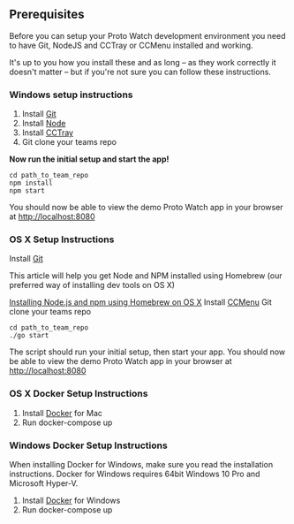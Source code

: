 ## Prerequisites

Before you can setup your Proto Watch development environment you need to have Git, NodeJS and CCTray or CCMenu installed and working.

It's up to you how you install these and as long – as they work correctly it doesn't matter – but if you're not sure you can follow these instructions.

### Windows setup instructions

1. Install [Git](https://desktop.github.com/)
2. Install [Node](https://nodejs.org/download/)
3. Install [CCTray](http://en.freedownloadmanager.org/Windows-PC/CruiseControl-NET-CCTray-FREE.html)
4. Git clone your teams repo

**Now run the initial setup and start the app!**

```shell
cd path_to_team_repo
npm install
npm start
```

You should now be able to view the demo Proto Watch app in your browser at [http://localhost:8080](http://localhost:8080)

### OS X Setup Instructions

 Install [Git](https://desktop.github.com/)

This article will help you get Node and NPM installed using Homebrew (our preferred way of installing dev tools on OS X)

 [Installing Node.js and npm using Homebrew on OS X](https://thechangelog.com/install-node-js-with-homebrew-on-os-x/)
 Install [CCMenu](http://ccmenu.org/)
 Git clone your teams repo

```shell
cd path_to_team_repo
./go start
```

The script should run your initial setup, then start your app. You should now be able to view the demo Proto Watch app in your browser at [http://localhost:8080](http://localhost:8080)

### OS X Docker Setup Instructions

1. Install [Docker](https://docs.docker.com/docker-for-mac/) for Mac
2. Run docker-compose up

### Windows Docker Setup Instructions

When installing Docker for Windows, make sure you read the installation instructions. Docker for Windows requires 64bit Windows 10 Pro and Microsoft Hyper-V.

1. Install [Docker](https://docs.docker.com/docker-for-windows/) for Windows
2. Run docker-compose up
